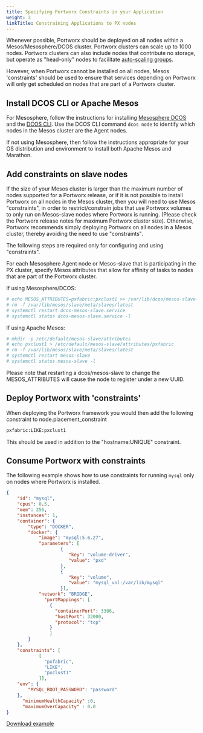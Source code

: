 ```yaml
---
title: Specifying Portworx Constraints in your Application
weight: 3
linkTitle: Constraining Applications to PX nodes
---
```


Whenever possible, Portworx should be deployed on all nodes within a Mesos/Mesosphere/DCOS cluster.
Portworx clusters can scale up to 1000 nodes. Portworx clusters can also include nodes that contribute no storage,
but operate as "head-only" nodes to facilitate [auto-scaling groups](/cloud/aws/asg.html).

However, when Portworx cannot be installed on all nodes, Mesos 'constraints' should be used
to ensure that services depending on Portworx will only get scheduled on nodes
that are part of a Portworx cluster.

## Install DCOS CLI or Apache Mesos
For Mesosphere, follow the instructions for installing [Mesosphere DCOS](https://dcos.io/install) and the [DCOS CLI](https://docs.mesosphere.com/1.7/usage/cli/install).
Use the DCOS CLI command `dcos node` to identify which nodes in the Mesos cluster are the Agent nodes.

If not using Mesosphere, then follow the instructions appropriate for your OS distribution and environment to install both Apache Mesos and Marathon.

## Add constraints on slave nodes
If the size of your Mesos cluster is larger than the maximum number of nodes supported for a Portworx release,
or if it is not possible to install Portworx on all nodes in the Mesos cluster,
then you will need to use Mesos "constraints", in order to restrict/constrain jobs that use Portworx volumes to only run
on Mesos-slave nodes where Portworx is running.   (Please check the Portworx release notes for maximum Portworx cluster size).
Otherwise, Portworx recommends simply deploying Portworx on all nodes in a Mesos cluster, thereby avoiding the need to use "constraints".

The following steps are required only for configuring and using "constraints".

For each Mesosphere Agent node or Mesos-slave that is participating in the PX cluster,
specify Mesos attributes that allow for affinity of tasks to nodes that are part of the Portworx cluster.

If using Mesosphere/DCOS:

```bash
# echo MESOS_ATTRIBUTES=pxfabric:pxclust1 >> /var/lib/dcos/mesos-slave-common
# rm -f /var/lib/mesos/slave/meta/slaves/latest
# systemctl restart dcos-mesos-slave.service
# systemctl status dcos-mesos-slave.service -l
```

If using Apache Mesos:

```bash
# mkdir -p /etc/default/mesos-slave/attributes
# echo pxclust1 > /etc/default/mesos-slave/attributes/pxfabric
# rm -f /var/lib/mesos/slave/meta/slaves/latest
# systemctl restart mesos-slave
# systemctl status mesos-slave -l
```

Please note that restarting a dcos/mesos-slave to change the MESOS_ATTRIBUTES will cause the node to register under a new UUID.

## Deploy Portworx with 'constraints'
When deploying the Portworx framework you would then add the following constraint to node.placement_constraint
```bash
pxfabric:LIKE:pxclust1
```

This should be used in addition to the "hostname:UNIQUE" constraint.

## Consume Portworx with constraints
The following example shows how to use constraints for running `mysql` only on nodes where Portworx is installed.

```json
{
    "id": "mysql",
    "cpus": 0.5,
    "mem": 256,
    "instances": 1,
    "container": {
        "type": "DOCKER",
        "docker": {
            "image": "mysql:5.6.27",
            "parameters": [
                    {
                       "key": "volume-driver",
                       "value": "pxd"
                    },
                    {
                       "key": "volume",
                       "value": "mysql_vol:/var/lib/mysql"
                    }],
            "network": "BRIDGE",
              "portMappings": [
                {
                  "containerPort": 3306,
                  "hostPort": 32000,
                  "protocol": "tcp"
                }
                ]
        }
    },
    "constraints": [
            [
              "pxfabric",
              "LIKE",
              "pxclust1"
            ]],
    "env": {
        "MYSQL_ROOT_PASSWORD": "password"
    },
      "minimumHealthCapacity" :0,
      "maximumOverCapacity" : 0.0
}
```
[Download example](/samples/dcos/px-marathon-mysql-constraints.json?raw=true)
